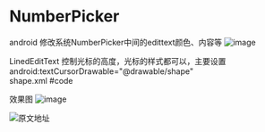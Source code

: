 # NumberPicker
android 修改系统NumberPicker中间的edittext颜色、内容等
![image](https://github.com/tuzhong/NumberPicker/blob/master/img.png)

LinedEditText 控制光标的高度，光标的样式都可以，主要设置android:textCursorDrawable="@drawable/shape"  
shape.xml
#code 
<shape xmlns:android="http://schemas.android.com/apk/res/android" 
    android:shape="rectangle"
    >
    <size android:height="25dp" android:width="1dp"/>
	<solid android:color="#000"/>
	<padding 
	    android:top="1sp"
	    android:bottom="-11sp"
	    />
</shape>

效果图
![image](https://github.com/tuzhong/NumberPicker/blob/master/device-2015-07-17-112227.png)

![原文地址](http://stackoverflow.com/questions/11641997/how-to-change-edittext-cursor-height)





